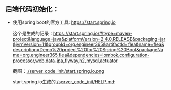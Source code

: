 ## 后端代码初始化：

- 使用spring boot的官方工具: https://start.spring.io

  这个是生成的记录：https://start.spring.io/#!type=maven-project&language=java&platformVersion=2.4.0.RELEASE&packaging=jar&jvmVersion=11&groupId=org.engineer365&artifactId=flea&name=flea&description=Demo%20project%20for%20Spring%20Boot&packageName=org.engineer365.flea&dependencies=lombok,configuration-processor,web,data-jpa,flyway,h2,mysql,actuator

  截图：[./server_code_init/start.spring.io.png](./init/start.spring.io.png)

  start.spring.io生成的[./server_code_init/HELP.md](./server_code_init/HELP.md):